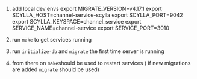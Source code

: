 1. add local dev envs
export MIGRATE_VERSION=v4.17.1
export SCYLLA_HOST=channel-service-scylla
export SCYLLA_PORT=9042
export SCYLLA_KEYSPACE=channel_service
export SERVICE_NAME=channel-service
export SERVICE_PORT=3010

2. run `make` to get services running 

3. run `initialize-db` and `migrate` the first time server is running

4. from there on `make`should be used to restart services
( if new migrations are added `migrate` should be used)